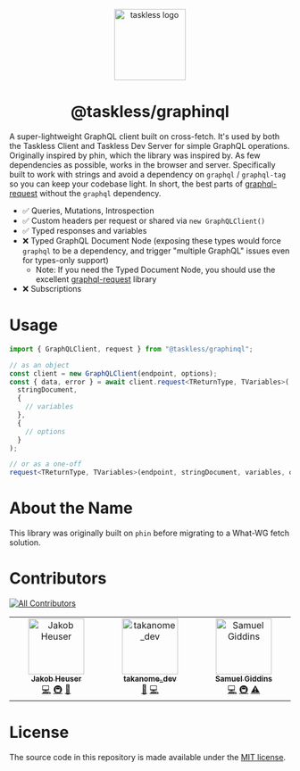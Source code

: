 <!-- Banner -->
<p align="center">
    <img alt="taskless logo" height="128" src="https://github.com/taskless/graphinql/assets/1795/95429cc4-72d4-4f34-b1ca-dad6dd1d5637">
    <h1 align="center">@taskless/graphinql</h1>
</p>

A super-lightweight GraphQL client built on cross-fetch. It's used by both the Taskless Client and Taskless Dev Server for simple GraphQL operations. Originally inspired by phin, which the library was inspired by. As few dependencies as possible, works in the browser and server. Specifically built to work with strings and avoid a dependency on `graphql` / `graphql-tag` so you can keep your codebase light. In short, the best parts of [graphql-request](https://github.com/prisma-labs/graphql-request) without the `graphql` dependency.

- ✅ Queries, Mutations, Introspection
- ✅ Custom headers per request or shared via `new GraphQLClient()`
- ✅ Typed responses and variables
- ❌ Typed GraphQL Document Node (exposing these types would force `graphql` to be a dependency, and trigger "multiple GraphQL" issues even for types-only support)
  - Note: If you need the Typed Document Node, you should use the excellent [graphql-request](https://www.npmjs.com/package/graphql-request) library
- ❌ Subscriptions

# Usage

```ts
import { GraphQLClient, request } from "@taskless/graphinql";

// as an object
const client = new GraphQLClient(endpoint, options);
const { data, error } = await client.request<TReturnType, TVariables>(
  stringDocument,
  {
    // variables
  },
  {
    // options
  }
);

// or as a one-off
request<TReturnType, TVariables>(endpoint, stringDocument, variables, options);
```

# About the Name

This library was originally built on `phin` before migrating to a What-WG fetch solution.

# Contributors

<!-- ALL-CONTRIBUTORS-BADGE:START - Do not remove or modify this section -->

[![All Contributors](https://img.shields.io/badge/all_contributors-3-orange.svg?style=flat-square)](#contributors-)

<!-- ALL-CONTRIBUTORS-BADGE:END -->

<!-- ALL-CONTRIBUTORS-LIST:START - Do not remove or modify this section -->
<!-- prettier-ignore-start -->
<!-- markdownlint-disable -->
<table>
  <tbody>
    <tr>
      <td align="center" valign="top" width="14.28%"><a href="https://codedrift.com"><img src="https://avatars.githubusercontent.com/u/1795?v=4?s=100" width="100px;" alt="Jakob Heuser"/><br /><sub><b>Jakob Heuser</b></sub></a><br /><a href="https://github.com/taskless/taskless/commits?author=jakobo" title="Code">💻</a> <a href="#infra-jakobo" title="Infrastructure (Hosting, Build-Tools, etc)">🚇</a> <a href="https://github.com/taskless/taskless/commits?author=jakobo" title="Documentation">📖</a></td>
      <td align="center" valign="top" width="14.28%"><a href="https://github.com/TAKANOME-DEV"><img src="https://avatars.githubusercontent.com/u/79809121?v=4?s=100" width="100px;" alt="takanome_dev"/><br /><sub><b>takanome_dev</b></sub></a><br /><a href="https://github.com/taskless/taskless/commits?author=TAKANOME-DEV" title="Documentation">📖</a> <a href="https://github.com/taskless/taskless/commits?author=TAKANOME-DEV" title="Code">💻</a></td>
      <td align="center" valign="top" width="14.28%"><a href="https://segiddins.me"><img src="https://avatars.githubusercontent.com/u/1946610?v=4?s=100" width="100px;" alt="Samuel Giddins"/><br /><sub><b>Samuel Giddins</b></sub></a><br /><a href="https://github.com/taskless/taskless/commits?author=segiddins" title="Code">💻</a> <a href="#infra-segiddins" title="Infrastructure (Hosting, Build-Tools, etc)">🚇</a> <a href="https://github.com/taskless/taskless/commits?author=segiddins" title="Tests">⚠️</a></td>
    </tr>
  </tbody>
</table>

<!-- markdownlint-restore -->
<!-- prettier-ignore-end -->

<!-- ALL-CONTRIBUTORS-LIST:END -->

# License

The source code in this repository is made available under the [MIT license](LICENSE).
